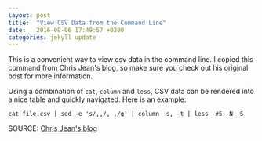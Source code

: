 ```yaml
---
layout: post
title:  "View CSV Data from the Command Line"
date:   2016-09-06 17:49:57 +0200
categories: jekyll update
---
```

This is a convenient way to view csv data in the command line. I copied this command from Chris Jean's blog, so make sure you check out his original post for more information.

Using a combination of `cat`, `column` and `less`, CSV data can be rendered into a nice table and quickly navigated. Here is an example:

```{r, engine='bash'}
cat file.csv | sed -e 's/,,/, ,/g' | column -s, -t | less -#5 -N -S
```

SOURCE: [Chris Jean's blog][cjblog]

[cjblog]: https://chrisjean.com/view-csv-data-from-the-command-line/
